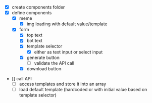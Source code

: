 - [x] create components folder
- [x] define components
  - [x] meme
    - [x] img loading with default value/template
  - [x] form
    - [x] top text
    - [x] bot text
    - [x] template selector
      - [x] either as text input or select input
    - [x] generate button
      - [ ] validate the API call
    - [x] download button
- [] call API
  - [ ] access templates and store it into an array
  - [ ] load default template (hardcoded or with initial value based on template selector)
